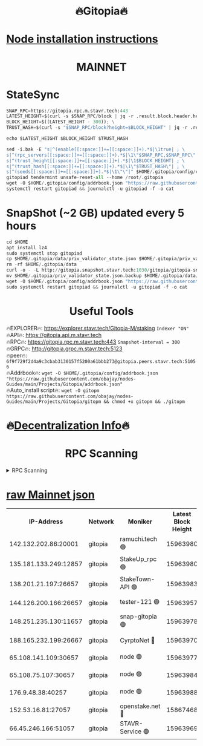 <h1 align="center"> 🔥Gitopia🔥</h1>

[Node installation instructions](https://github.com/obajay/nodes-Guides/tree/main/Projects/Gitopia)
=

<h1 align="center"> MAINNET</h1>

# StateSync
```python
SNAP_RPC=https://gitopia.rpc.m.stavr.tech:443
LATEST_HEIGHT=$(curl -s $SNAP_RPC/block | jq -r .result.block.header.height); \
BLOCK_HEIGHT=$((LATEST_HEIGHT - 300)); \
TRUST_HASH=$(curl -s "$SNAP_RPC/block?height=$BLOCK_HEIGHT" | jq -r .result.block_id.hash)

echo $LATEST_HEIGHT $BLOCK_HEIGHT $TRUST_HASH

sed -i.bak -E "s|^(enable[[:space:]]+=[[:space:]]+).*$|\1true| ; \
s|^(rpc_servers[[:space:]]+=[[:space:]]+).*$|\1\"$SNAP_RPC,$SNAP_RPC\"| ; \
s|^(trust_height[[:space:]]+=[[:space:]]+).*$|\1$BLOCK_HEIGHT| ; \
s|^(trust_hash[[:space:]]+=[[:space:]]+).*$|\1\"$TRUST_HASH\"| ; \
s|^(seeds[[:space:]]+=[[:space:]]+).*$|\1\"\"|" $HOME/.gitopia/config/config.toml
gitopiad tendermint unsafe-reset-all --home /root/.gitopia
wget -O $HOME/.gitopia/config/addrbook.json "https://raw.githubusercontent.com/obajay/nodes-Guides/main/Projects/Gitopia/addrbook.json"
systemctl restart gitopiad && journalctl -u gitopiad -f -o cat
```
# SnapShot (~2 GB) updated every 5 hours
```python
cd $HOME
apt install lz4
sudo systemctl stop gitopiad
cp $HOME/.gitopia/data/priv_validator_state.json $HOME/.gitopia/priv_validator_state.json.backup
rm -rf $HOME/.gitopia/data
curl -o - -L http://gitopia.snapshot.stavr.tech:1030/gitopia/gitopia-snap.tar.lz4 | lz4 -c -d - | tar -x -C $HOME/.gitopia --strip-components 2
mv $HOME/.gitopia/priv_validator_state.json.backup $HOME/.gitopia/data/priv_validator_state.json
wget -O $HOME/.gitopia/config/addrbook.json "https://raw.githubusercontent.com/obajay/nodes-Guides/main/Projects/Gitopia/addrbook.json"
sudo systemctl restart gitopiad && journalctl -u gitopiad -f -o cat
```
 <h1 align="center"> Useful Tools</h1>

🔥EXPLORER🔥:      https://explorer.stavr.tech/Gitopia-M/staking  `Indexer "ON"` \
🔥API🔥: 			 		 https://gitopia.api.m.stavr.tech \
🔥RPC🔥:           https://gitopia.rpc.m.stavr.tech:443              `Snapshot-interval = 300` \
🔥GRPC🔥:          http://gitopia.grpc.m.stavr.tech:5123 \
🔥peer🔥:					 `6f9f729f2d4a9c3cbab3130157f5200a61bbb273@gitopia.peers.stavr.tech:51056` \
🔥Addrbook🔥:    ```wget -O $HOME/.gitopia/config/addrbook.json "https://raw.githubusercontent.com/obajay/nodes-Guides/main/Projects/Gitopia/addrbook.json"``` \
🔥Auto_install script🔥: ```wget -O gitopm https://raw.githubusercontent.com/obajay/nodes-Guides/main/Projects/Gitopia/gitopm && chmod +x gitopm && ./gitopm```

🔥[Decentralization Info](https://github.com/obajay/StateSync-snapshots/tree/main/Projects/Gitopia/Decentralization)🔥
=

<h1 align="center"> RPC Scanning</h1>

<details>
<summary>RPC Scanning</summary>

<h2 align="center"> We scan nodes in real time every 4 hours. And we provide the final result of RPC endpoints.
We cannot influence the operation of these nodes in any way. </h2>


```python
If Voting Power is higher than 0 --> then the Node is a validator of the network and may be subject to attack and be a potential threat to the chain.
```
```python
We marked such validators with a red symbol
```

</details>

[raw Mainnet json](https://rpc-check.gitopm.stavr.tech/gitopm/rpc-gitopm-result.json)
=

<table><tr><th>IP-Address</th><th>Network</th><th>Moniker</th><th>Latest Block Height</th><th>Earliest Block Height</th><th>Catching Up</th><th>Tx Index</th><th>Voting Power</th><th>Scan Time</th></tr><tr><td>142.132.202.86:20001</td><td>gitopia</td><td>ramuchi.tech 🟢</td><td>15963980</td><td>6548337</td><td>False</td><td>on</td><td>0</td><td>2024-03-26T18:31:05.134673729UTC</td></tr><tr><td>135.181.133.249:12857</td><td>gitopia</td><td>StakeUp_rpc 🟢</td><td>15963980</td><td>8010001</td><td>False</td><td>on</td><td>0</td><td>2024-03-26T18:31:05.433849198UTC</td></tr><tr><td>138.201.21.197:26657</td><td>gitopia</td><td>StakeTown-API 🟢</td><td>15963983</td><td>12733501</td><td>False</td><td>on</td><td>0</td><td>2024-03-26T18:31:09.796538544UTC</td></tr><tr><td>144.126.200.166:26657</td><td>gitopia</td><td>tester-121 🟢</td><td>15963957</td><td>12832814</td><td>False</td><td>off</td><td>0</td><td>2024-03-26T18:30:24.782170654UTC</td></tr><tr><td>148.251.235.130:11657</td><td>gitopia</td><td>snap-gitopia 🟢</td><td>15963978</td><td>14941501</td><td>False</td><td>on</td><td>0</td><td>2024-03-26T18:31:02.848796523UTC</td></tr><tr><td>188.165.232.199:26667</td><td>gitopia</td><td>CyrptoNet 🔴</td><td>15963970</td><td>15044042</td><td>False</td><td>off</td><td>18667</td><td>2024-03-26T18:30:50.008788681UTC</td></tr><tr><td>65.108.141.109:30657</td><td>gitopia</td><td>node 🟢</td><td>15963977</td><td>15095965</td><td>False</td><td>on</td><td>0</td><td>2024-03-26T18:31:00.550137064UTC</td></tr><tr><td>65.108.75.107:30657</td><td>gitopia</td><td>node 🟢</td><td>15963984</td><td>15146660</td><td>False</td><td>on</td><td>0</td><td>2024-03-26T18:31:12.175061196UTC</td></tr><tr><td>176.9.48.38:40257</td><td>gitopia</td><td>node 🟢</td><td>15963988</td><td>15437001</td><td>False</td><td>on</td><td>0</td><td>2024-03-26T18:31:18.520475888UTC</td></tr><tr><td>152.53.16.81:27057</td><td>gitopia</td><td>openstake.net 🔴</td><td>15867468</td><td>15603701</td><td>False</td><td>off</td><td>61705</td><td>2024-03-26T18:30:22.459030349UTC</td></tr><tr><td>66.45.246.166:51057</td><td>gitopia</td><td>STAVR-Service 🟢</td><td>15963969</td><td>15960001</td><td>False</td><td>on</td><td>0</td><td>2024-03-26T18:30:45.681346139UTC</td></tr></table>
